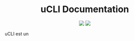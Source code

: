 <h1 align="center">
uCLI Documentation
</h1>

<div align='center'>
<a href="https://xutron.gitbook.io/ucli-docs/"><img src="https://img.shields.io/badge/gitbook-docs-5ff79e?style=for-the-badge"></a>
<a href="https://discord.gg/fEMDyB9hn7"><img src="https://img.shields.io/badge/Support-discord-8289f7?style=for-the-badge"></a>
</div>

<p> uCLI est un </p>
